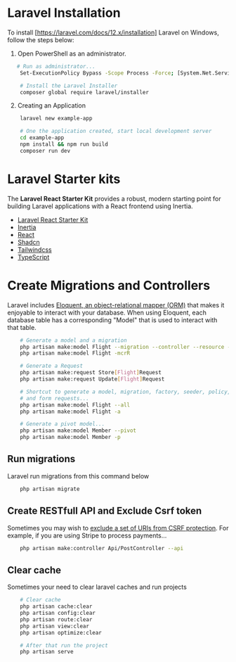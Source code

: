 # Laravel Installation

To install [https://laravel.com/docs/12.x/installation] Laravel on Windows, follow the steps below:

1. Open PowerShell as an administrator.

```bash
   # Run as administrator...
    Set-ExecutionPolicy Bypass -Scope Process -Force; [System.Net.ServicePointManager]::SecurityProtocol = [System.Net.ServicePointManager]::SecurityProtocol -bor 3072; iex ((New-Object System.Net.WebClient).DownloadString('https://php.new/install/windows/8.4'))
```

```bash
    # Install the Laravel Installer
    composer global require laravel/installer
```

2. Creating an Application
```bash
    laravel new example-app
```

```bash
    # One the application created, start local development server
    cd example-app
    npm install && npm run build
    composer run dev
```

# Laravel Starter kits
The **Laravel React Starter Kit** provides a robust, modern starting point for building Laravel applications with a React frontend using Inertia.  

- [Laravel React Starter Kit](https://laravel.com/docs/12.x/starter-kits#react)  
- [Inertia](https://inertiajs.com/)  
- [React](https://fr.react.dev/)  
- [Shadcn](https://ui.shadcn.com/)
- [Tailwindcss](https://tailwindcss.com/)
- [TypeScript](https://www.typescriptlang.org/)

# Create Migrations and Controllers
Laravel includes [Eloquent, an object-relational mapper (ORM)](https://laravel.com/docs/12.x/eloquent) that makes it enjoyable to interact with your database. When using Eloquent, each database table has a corresponding "Model" that is used to interact with that table.

```bash
    # Generate a model and a migration
    php artisan make:model Flight --migration --controller --resource --requests
    php artisan make:model Flight -mcrR

    # Generate a Request 
    php artisan make:request Store[Flight]Request
    php artisan make:request Update[Flight]Request

    # Shortcut to generate a model, migration, factory, seeder, policy, controller, 
    # and form requests...
    php artisan make:model Flight --all
    php artisan make:model Flight -a

    # Generate a pivot model...
    php artisan make:model Member --pivot
    php artisan make:model Member -p
```

## Run migrations
Laravel run migrations from this command below
```bash
    php artisan migrate
```

## Create RESTfull API and Exclude Csrf token
Sometimes you may wish to [exclude a set of URIs from CSRF protection](https://laravel.com/docs/12.x/csrf#csrf-excluding-uris). For example, if you are using Stripe to process payments...

```bash
    php artisan make:controller Api/PostController --api
```

## Clear cache
Sometimes your need to clear laravel caches and run projects
```bash
    # Clear cache
    php artisan cache:clear
    php artisan config:clear
    php artisan route:clear
    php artisan view:clear
    php artisan optimize:clear

    # After that run the project
    php artisan serve

```